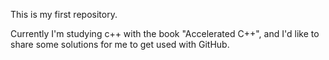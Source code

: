 This is my first repository.

Currently I'm studying c++ with the book "Accelerated C++", and I'd like to share some solutions for me to get used with GitHub.
